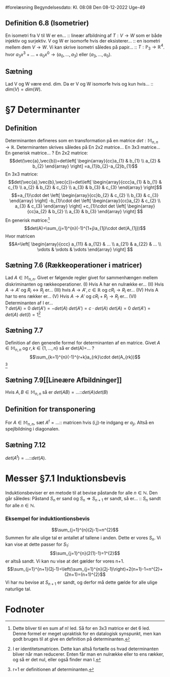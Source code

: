 #forelæsning 
Begyndelsesdato: Kl. 08:08  Den 08-12-2022   Uge-49
## Definition 6.8 (Isometrier)
En isometri fra V til W er en... :: lineær afbildning af $T:V \to W$ som er både injektiv og surjektiv.
V og W er isomorfe hvis der eksisterer... :: en isometri mellem dem $V \to W$.
Vi kan skrive isometri således på papir... :: $T: \mathbb{P}_{3}\to \mathbb{R}^{4}$. hvor $a_{3}x^{3}+...+a_{0}x^{0}\rightarrow (a_{0},...,a_{3})\text{ eller }(a_{3},...,a_{0})$.

## Sætning
Lad V og W være end. dim. Da er V og W isomorfe hvis og kun hvis... :: $dim(V)=dim(W)$.

# §7 Determinanter
## Definition
Determinanten defineres som en transformation på en matrice $det:\mathbb{M}_{n,n}\to \mathbb{R}$. Determinanten skrives således på
En 2x2 matrice...
En 3x3 matrice...
En generisk matrice...
?
En 2x2 matrice:
$$det(\vec{a},\vec{b})=det\left[
\begin{array}{cc}a_{1} & b_{1} \\ a_{2} & b_{2}
\end{array}
\right] =a_{1}b_{2}-a_{2}b_{1}$$
En 3x3 matrice:
$$det(\vec{a},\vec{b},\vec{c})=det\left[
\begin{array}{ccc}a_{1} & b_{1} & c_{1} \\ a_{2} & b_{2} & c_{2} \\ a_{3} & b_{3} & c_{3}
\end{array}
\right]$$$$=a_{1}\cdot det \left[
\begin{array}{cc}b_{2} & c_{2} \\ b_{3} & c_{3}
\end{array}
\right] -b_{1}\cdot det \left[
\begin{array}{cc}a_{2} & c_{2} \\ a_{3} & c_{3}
\end{array}
\right] +c_{1}\cdot det \left[
\begin{array}{cc}a_{2} & b_{2} \\ a_{3} & b_{3}
\end{array}
\right] $$
En generisk matrice:[^1]
$$det(A)=\sum_{j=1}^{n}(-1)^{1+j}a_{1j}\cdot det(A_{1j})$$
Hvor matricen $$A=\left[
\begin{array}{ccc} a_{11} & a_{12} & ... \\ a_{21} & a_{22} & ... \\ \vdots & \vdots & \vdots
\end{array}
\right] $$

## Sætning 7.6 (Rækkeoperationer i matricer)
Lad $A \in \mathbb{M}_{n,n}$. Givet er følgende regler givet for sammenhængen mellem diskriminanten og rækkeoperationer.
(I) Hvis A har en nulrække er... 
(II) Hvis $A \to A'$ og $R_{i}\leftrightarrow R_{j}$  er... 
(III) hvis $A \to A',c \in \mathbb{R}$ og $cR_{i} \to R_{i}$ er... 
(IV) Hvis A har to ens rækker er... 
(V) Hvis $A \to A'$ og $cR_{i} +R_{j} \to R_{j}$ er... 
(VI) Determinanten af I er...  
?
$det(A)=0$ 
$det(A')=-det(A)$ 
$det(A')=c\cdot det(A)$ 
$det(A)=0$
$det(A')=det(A)$
$det(I)=1$[^2]

## Sætning 7.7
Definition af den generelle formel for determinanten af en matrice.
Givet $A \in \mathbb{M}_{n,n}$ og $r,k \in \{1,...,n \}$ så er det(A)=...
?
$$\sum_{k=1}^{n}(-1)^{r+k}a_{rk}\cdot det(A_{rk})$$[^3]

## Sætning 7.9[[Lineære Afbildninger]]
Hvis $A,B \in \mathbb{M}_{n,n}$ så er $det(AB)=...$::$det(A)det(B)$

## Definition for transponering
For $A \in \mathbb{M}_{n,n}$, sæt $A^{t}=...$:: matricen hvis (i,j)-te indgang er $a_{ji}$. Altså en spejlbildning i diagonalen.

## Sætning 7.12
$det(A^{t})=...$::$det(A)$.

# Messer §7.1 Induktionsbevis
Induktionsbeviser er en metode til at bevise påstande for alle $n \in \mathbb{N}$. Den går således: Påstand $S_{n}$ er sand og $S_{n}\Rightarrow S_{n+1}$ er sandt, så er... :: $S_{n}$ sandt for alle $n \in \mathbb{N}$.
### Eksempel for induktiontionsbevis
$$\sum_{j=1}^{n}(2j-1)=n^{2}$$ Summen for alle ulige tal er antallet af tallene i anden. Dette er vores $S_{n}$. Vi kan vise at dette passer for $S_{1}$: $$\sum_{j=1}^{n}(2(1)-1)=1^{2}$$ er altså sandt.
Vi kan nu vise at det gælder for vores n+1.
$$\sum_{j=1}^{n+1}(2j-1)=\left(\sum_{j=1}^{n}(2j-1)\right)+2(n+1)-1=n^{2}+(2n+1)=(n+1)^{2}$$
Vi har nu bevise at $S_{n+1}$ er sandt, og derfor må dette gælde for alle ulige naturlige tal.



# Fodnoter
[^1]: Dette bliver til en sum af n! led. Så for en 3x3 matrice er det 6 led. Denne formel er meget upraktisk for en datalogisk synspunkt, men kan godt bruges til at give en definition på determinanten.
[^2]: I er identitetsmatricen. Dette kan altså fortælle os hvad determinanten bliver når man reducerer. Enten får man en nulrække eller to ens rækker, og så er det nul, eller også finder man I.
[^3]: r=1 er definitionen af determinanten.